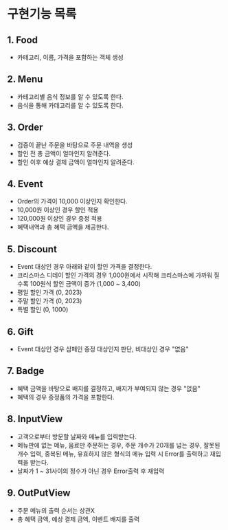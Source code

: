 # 구현기능 목록

## 1. Food
- 카테고리, 이름, 가격을 포함하는 객체 생성

## 2. Menu
- 카테고리별 음식 정보를 알 수 있도록 한다.
- 음식을 통해 카데고리를 알 수 있도록 한다.

## 3. Order
- 검증이 끝난 주문을 바탕으로 주문 내역을 생성
- 할인 전 총 금액이 얼마인지 알려준다.
- 할인 이후 예상 결제 금액이 얼마인지 알려준다.

## 4. Event
- Order의 가격이 10,000 이상인지 확인한다.
- 10,000원 이상인 경우 할인 적용
- 120,000원 이상인 경우 증정 적용
- 혜택내역과 총 혜택 금액을 제공한다.

## 5. Discount
- Event 대상인 경우 아래와 같이 할인 가격을 결정한다.
- 크리스마스 디데이 할인 가격의 경우 1,000원에서 시작해 크리스마스에 가까워 질 수록 100원식 할인 금액이 증가 (1,000 ~ 3,400)
- 평일 할인 가격 (0, 2023)
- 주말 할인 가격 (0, 2023)
- 특별 할인 (0, 1000)

## 6. Gift
- Event 대상인 경우 샴페인 증정 대상인지 판단, 비대상인 경우 "없음"

## 7. Badge
- 혜택 금액을 바탕으로 배지를 결정하고, 배지가 부여되지 않는 경우 "없음"
- 혜택의 경우 증정품의 가격을 포함한다.

## 8. InputView
- 고객으로부터 방문할 날짜와 메뉴를 입력받는다.
- 메뉴판에 없는 메뉴, 음료만 주문하는 경우, 주문 개수가 20개를 넘는 경우, 잘못된 개수 입력, 중복된 메뉴, 유효하지 않은 형식의 메뉴 입력 시 Error를 출력하고 재입력을 받는다.
- 날짜가 1 ~ 31사이의 정수가 아닌 경우 Error출력 후 재입력

## 9. OutPutView
- 주문 메뉴의 출력 순서는 상관X
- 총 혜택 금액, 예상 결제 금액, 이벤트 배지를 출력